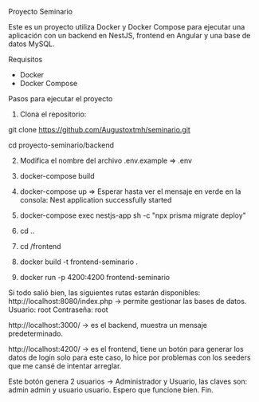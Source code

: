 Proyecto Seminario

Este es un proyecto utiliza Docker y Docker Compose para ejecutar una aplicación con un backend en NestJS, frontend en Angular y una base de datos MySQL.

Requisitos

- Docker
- Docker Compose

Pasos para ejecutar el proyecto

1. Clona el repositorio:

 git clone https://github.com/Augustoxtmh/seminario.git
 
 cd proyecto-seminario/backend

2. Modifica el nombre del archivo .env.example => .env

3. docker-compose build
  
5. docker-compose up => Esperar hasta ver el mensaje en verde en la consola: Nest application successfully started
   
7. docker-compose exec nestjs-app sh -c "npx prisma migrate deploy"

8. cd ..
9. cd /frontend

10. docker build -t frontend-seminario .
11. docker run -p 4200:4200 frontend-seminario

Si todo salió bien, las siguientes rutas estarán disponibles:
http://localhost:8080/index.php -> permite gestionar las bases de datos.
Usuario: root Contraseña: root

http://localhost:3000/ -> es el backend, muestra un mensaje predeterminado.

http://localhost:4200/ -> es el frontend, tiene un botón para generar los datos de login solo para este caso, lo hice por problemas con los seeders que me cansé de intentar arreglar.

Este botón genera 2 usuarios -> Administrador y Usuario, las claves son: admin admin y usuario usuario.
Espero que funcione bien.
Fin.
